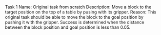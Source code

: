Task 1
Name: Original task from scratch
Description: Move a block to the target position on the top of a table by pusing with its gripper. 
Reason: This original task should be able to move the block to the goal position by pushing it with the gripper. Success is determined when the distance between the block position and goal position is less than 0.05.